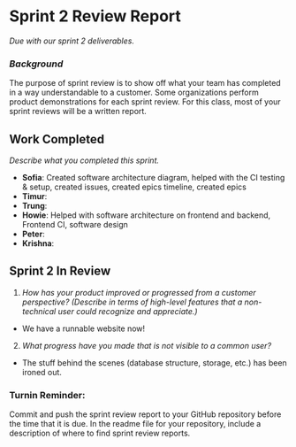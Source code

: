 # Sprint 2 Review Report
_Due with our sprint 2 deliverables._

### _Background_
The purpose of sprint review is to show off what your team has completed in a way understandable to a customer. Some organizations perform product demonstrations for each sprint review. For this class, most of your sprint reviews will be a written report.

## Work Completed
_Describe what you completed this sprint._
- **Sofia**: Created software architecture diagram, helped with the CI testing & setup, created issues, created epics timeline, created epics
- **Timur**:
- **Trung**:
- **Howie**: Helped with software architecture on frontend and backend, Frontend CI, software design
- **Peter**:
- **Krishna**:

## Sprint 2 In Review
1. _How has your product improved or progressed from a customer perspective? (Describe in terms of high-level features that a non-technical user could recognize and appreciate.)_
  -  We have a runnable website now!
2. _What progress have you made that is not visible to a common user?_
  -  The stuff behind the scenes (database structure, storage, etc.) has been ironed out.

### Turnin Reminder:
Commit and push the sprint review report to your GitHub repository before the time that it is due. In the readme file for your repository, include a description of where to find sprint review reports.
